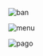 ![ban](https://github.com/user-attachments/assets/ae4da753-4d01-4f7b-8866-c13919454ab8)

![menu](https://github.com/user-attachments/assets/b7277b2c-8be7-48c2-8361-d60ffdbb0734)

![pago](https://github.com/user-attachments/assets/7175e2b1-346e-4c97-a473-e816ca01edad)
